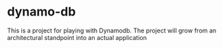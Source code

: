# dynamo-db
This is a project for playing with Dynamodb. The project will grow from an architectural standpoint into an actual application
